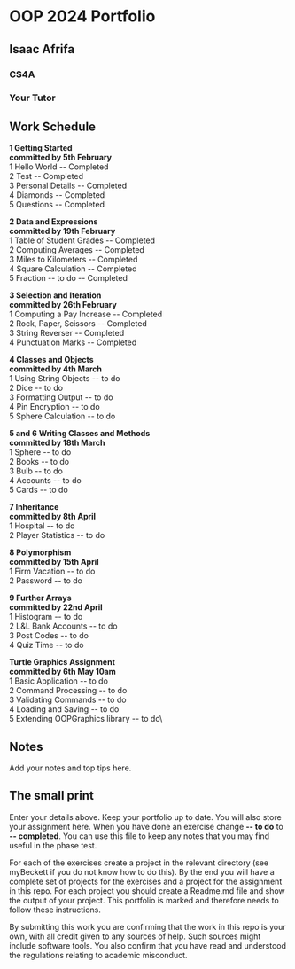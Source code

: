 
# OOP 2024 Portfolio
## Isaac Afrifa
### CS4A
### Your Tutor



## Work Schedule
**1 Getting Started**\
**committed by 5th February**\
1 Hello World        -- Completed\
2 Test               -- Completed\
3 Personal Details   -- Completed\
4 Diamonds           -- Completed\
5 Questions          -- Completed

**2 Data and Expressions**\
**committed by 19th February**\
1 Table of Student Grades  -- Completed\
2 Computing Averages       -- Completed\
3 Miles to Kilometers      -- Completed\
4 Square Calculation       -- Completed\
5 Fraction -- to do        -- Completed

**3 Selection and Iteration**\
**committed by 26th February**\
1 Computing a Pay Increase   -- Completed\
2 Rock, Paper, Scissors      -- Completed\
3 String Reverser            -- Completed\
4 Punctuation Marks          -- Completed

**4 Classes and Objects**\
**committed by 4th March**\
1 Using String Objects     -- to do\
2 Dice                     -- to do\
3 Formatting Output        -- to do\
4 Pin Encryption           -- to do\
5 Sphere Calculation       -- to do

**5 and 6 Writing Classes and Methods**\
**committed by 18th March**\
1 Sphere       -- to do\
2 Books        -- to do\
3 Bulb         -- to do\
4 Accounts     -- to do\
5 Cards        -- to do

**7 Inheritance**\
**committed by 8th April**\
1 Hospital            -- to do\
2 Player Statistics   -- to do

**8 Polymorphism**\
**committed by 15th April**\
1 Firm Vacation           -- to do\
2 Password                -- to do

**9 Further Arrays**\
**committed by 22nd April**\
1 Histogram             -- to do\
2 L&L Bank Accounts     -- to do\
3 Post Codes            -- to do\
4 Quiz Time             -- to do

**Turtle Graphics Assignment**\
**committed by 6th May 10am**\
1 Basic Application           -- to do\
2 Command Processing          -- to do\
3 Validating Commands        -- to do\
4 Loading and Saving          -- to do\
5 Extending OOPGraphics library    -- to do\

## Notes
Add your notes and top tips here.

## The small print
Enter your details above. Keep your portfolio up to date. You will also store your assignment here.
When you have done an exercise change **-- to do** to **-- completed**.
You can use this file to keep any notes that you may find useful in the phase test.

For each of the exercises create a project in the relevant directory (see myBeckett if you do not know how to do this).
By the end you will have a complete set of projects for the exercises and a project for the assignment in this repo.
For each project you should create a Readme.md file and show the output of your project.
This portfolio is marked and therefore needs to follow these instructions.

By submitting this work you are confirming that the work in this repo is your own, with all credit given to any sources of help. Such sources might include software tools.
You also confirm that you have read and understood the regulations relating to academic misconduct.
